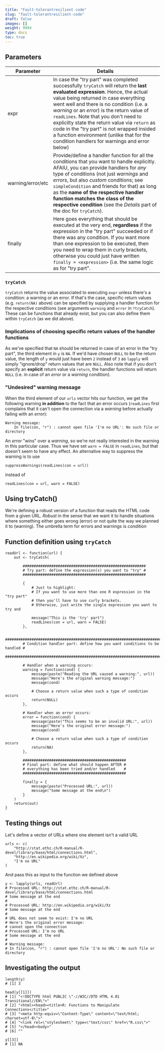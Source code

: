 ```yaml
---
title: "Fault-tolerantresilient code"
slug: "fault-tolerantresilient-code"
draft: false
images: []
weight: 9994
type: docs
toc: true
---
```


## Parameters
| Parameter| Details |
| ------ | ------ |
| expr       | In case the "try part" was completed successfully `tryCatch` will return the **last evaluated expression**. Hence, the actual value being returned in case everything went well and there is no condition (i.e. a *warning* or an *error*) is the return value of `readLines`. Note that you don't need to explicilty state the return value via `return` as code in the "try part" is not wrapped insided a function environment (unlike that for the condition handlers for warnings and error below)   |
| warning/error/etc | Provide/define a handler function for all the conditions that you want to handle explicitly. AFAIU, you can provide handlers for *any* type of conditions (not just *warnings* and *errors*, but also *custom* conditions; see `simpleCondition` and friends for that) as long as the **name of the respective handler function matches the class of the respective condition** (see the *Details* part of the doc for `tryCatch`).
| finally | Here goes everything that should be executed at the very end, **regardless** if the expression in the "try part" succeeded or if there was any condition. If you want more than one expression to be executed, then you need to wrap them in curly brackets, otherwise you could just have written `finally = <expression>` (i.e. the same logic as for "try part". |

### `tryCatch`

`tryCatch` returns the value associated to executing `expr` unless there's a condition: a warning or an error. If that's the case, specific return values (e.g.  `return(NA)` above) can be specified by supplying a handler function for the respective conditions (see arguments `warning` and `error` in `?tryCatch`). These can be functions that already exist, but you can also define them within `tryCatch` (as we did above).

### Implications of choosing specific return values of the handler functions

As we've specified that `NA` should be returned in case of an error in the "try part", the third element in `y` is `NA`. If we'd have chosen `NULL` to be the return value, the length of `y` would just have been `2` instead of `3` as `lapply` will simply "ignore/drop" return values that are `NULL`. Also note that if you don't specify an **explicit** return value via `return`, the handler functions will return `NULL` (i.e. in case of an *error* or a *warning* condition).

### "Undesired" warning message

When the third element of our `urls` vector hits our function, we get the following warning **in addition** to the fact that an error occurs (`readLines` first complains that it can't open the connection via a *warning* before actually failing with an *error*):

    Warning message:
        In file(con, "r") : cannot open file 'I'm no URL': No such file or directory

An *error* "wins" over a *warning*, so we're not really interested in the warning in this particular case. Thus we have set `warn = FALSE` in `readLines`, but that doesn't seem to have any effect. An alternative way to suppress the warning is to use

    suppressWarnings(readLines(con = url))

instead of 

    readLines(con = url, warn = FALSE)


## Using tryCatch()
We're defining a robust version of a function that reads the HTML code from a given URL. *Robust* in the sense that we want it to handle situations where something either goes wrong (error) or not quite the way we planned it to (warning). The umbrella term for errors and warnings is *condition* 

Function definition using `tryCatch`
----

    readUrl <- function(url) {
        out <- tryCatch(

            ########################################################
            # Try part: define the expression(s) you want to "try" #
            ########################################################

            {
                # Just to highlight: 
                # If you want to use more than one R expression in the "try part" 
                # then you'll have to use curly brackets. 
                # Otherwise, just write the single expression you want to try and 

                message("This is the 'try' part")
                readLines(con = url, warn = FALSE) 
            },

            ########################################################################
            # Condition handler part: define how you want conditions to be handled #
            ########################################################################

            # Handler when a warning occurs:
            warning = function(cond) {
                message(paste("Reading the URL caused a warning:", url))
                message("Here's the original warning message:")
                message(cond)

                # Choose a return value when such a type of condition occurs
                return(NULL)
            },

            # Handler when an error occurs:
            error = function(cond) {
                message(paste("This seems to be an invalid URL:", url))
                message("Here's the original error message:")
                message(cond)

                # Choose a return value when such a type of condition occurs
                return(NA)
            },

            ###############################################
            # Final part: define what should happen AFTER #
            # everything has been tried and/or handled    #
            ###############################################

            finally = {
                message(paste("Processed URL:", url))
                message("Some message at the end\n")
            }
        )    
        return(out)
    }

Testing things out
-----------------

Let's define a vector of URLs where one element isn't a valid URL

    urls <- c(
        "http://stat.ethz.ch/R-manual/R-devel/library/base/html/connections.html",
        "http://en.wikipedia.org/wiki/Xz",
        "I'm no URL"
    )

And pass this as input to the function we defined above

    y <- lapply(urls, readUrl)
    # Processed URL: http://stat.ethz.ch/R-manual/R-devel/library/base/html/connections.html
    # Some message at the end
    #
    # Processed URL: http://en.wikipedia.org/wiki/Xz
    # Some message at the end
    #
    # URL does not seem to exist: I'm no URL 
    # Here's the original error message:
    # cannot open the connection
    # Processed URL: I'm no URL
    # Some message at the end
    #
    # Warning message:
    # In file(con, "r") : cannot open file 'I'm no URL': No such file or directory

Investigating the output
----------------------

    length(y)
    # [1] 3

    head(y[[1]])
    # [1] "<!DOCTYPE html PUBLIC \"-//W3C//DTD HTML 4.01 Transitional//EN\">"      
    # [2] "<html><head><title>R: Functions to Manipulate Connections</title>"      
    # [3] "<meta http-equiv=\"Content-Type\" content=\"text/html; charset=utf-8\">"
    # [4] "<link rel=\"stylesheet\" type=\"text/css\" href=\"R.css\">"             
    # [5] "</head><body>"                                                          
    # [6] ""    

    y[[3]]
    # [1] NA


